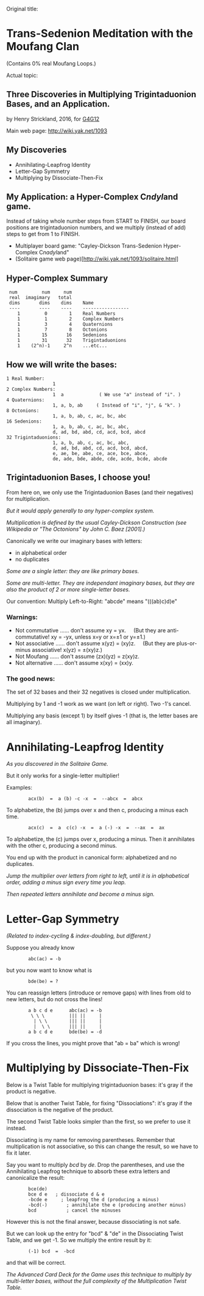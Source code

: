 Original title:

# Trans-Sedenion Meditation with the Moufang Clan

(Contains 0% real Moufang Loops.)

Actual topic:

## Three Discoveries in Multiplying Trigintaduonion Bases, and an Application.

by Henry Strickland, 2016, for 
[G4G12](http://gathering4gardner.org/)  

Main web page: http://wiki.yak.net/1093

## My Discoveries

* Annihilating-Leapfrog Identity
* Letter-Gap Symmetry
* Multiplying by Dissociate-Then-Fix


## My Application: a Hyper-Complex C*ndyl*and game.

Instead of taking whole number steps from START to FINISH,
our board positions are trigintaduonion numbers,
and we multiply (instead of add) steps to get from 1 to FINISH. 

* Multiplayer board game: "Cayley-Dickson Trans-Sedenion Hyper-Complex C*nadyl*and"
* (Solitaire game web page)[http://wiki.yak.net/1093/solitaire.html]

## Hyper-Complex Summary

```
 num         num     num
 real  imagimary   total
 dims       dims    dims    Name
 ----       ----    ----    -----------------
    1         0        1    Real Numbers
    1         1        2    Complex Numbers
    1         3        4    Quaternions
    1         7        8    Octonions
    1        15       16    Sedenions
    1        31       32    Trigintaduonions
    1    (2^n)-1     2^n    ...etc...
```

## How we will write the bases:
```
1 Real Number:
                 1
2 Complex Numbers:
                 1  a             ( We use "a" instead of "i". )
4 Quaternions:
                 1, a, b, ab     ( Instead of "i", "j", & "k". )
8 Octonions:
                 1, a, b, ab, c, ac, bc, abc
16 Sedenions:
                 1, a, b, ab, c, ac, bc, abc,
                 d, ad, bd, abd, cd, acd, bcd, abcd
32 Trigintaduonions:
                 1, a, b, ab, c, ac, bc, abc,
                 d, ad, bd, abd, cd, acd, bcd, abcd,
                 e, ae, be, abe, ce, ace, bce, abce,
                 de, ade, bde, abde, cde, acde, bcde, abcde
```


## Trigintaduonion Bases, I choose you!

From here on, we only use the Trigintaduonion Bases (and their negatives) for multiplication.

*But it would apply generally to any hyper-complex system.*

*Multiplication is defined by the usual Cayley-Dickson Construction*
*(see Wikipedia or "The Octonions" by John C. Baez [2001].)*

Canonically we write our imaginary bases with letters:

* in alphabetical order
* no duplicates

*Some are a single letter: they are like primary bases.*

*Some are multi-letter.  They are independant imaginary bases, but they are also the product of 2 or more single-letter bases.*

Our convention: Multiply Left-to-Right: "abcde" means "(((ab)c)d)e"

### Warnings:

* Not commutative ...... don't assume xy = yx. &nbsp; &nbsp; (But they are anti-commutative!  xy = -yx, unless x=y or x=&plusmn;1 or y=&plusmn;1.)
* Not associative ...... don't assume x(yz) = (xy)z. &nbsp; &nbsp; (But they are plus-or-minus associative! x(yz) = &plusmn;(xy)z.)
* Not Moufang ...... don't assume (zx)(yz) = z(xy)z.
* Not alternative ...... don't assume x(xy) = (xx)y.

### The good news:

The set of 32 bases and their 32 negatives is closed under multiplication.

Multiplying by 1 and -1 work as we want (on left or right).  Two -1's cancel.

Multiplying any basis (except 1) by itself gives -1 (that is, the letter bases are all imaginary).


# Annihilating-Leapfrog Identity

*As you discovered in the Solitaire Game.*

But it only works for a single-letter multiplier!

Examples:
```
        acx(b)  =  a (b) -c -x  =  --abcx  =  abcx
```
To alphabetize, the (b) jumps over x and then c, producing a minus each time.
```
        acx(c)  =  a  c(c) -x  =  a (-) -x  =  --ax  =  ax
```
To alphabetize, the \(c) jumps over x, producing a minus.
Then it annihilates with the other c, producing a second minus.

You end up with the product in canonical form: alphabetized and no duplicates.

*Jump the multiplier over letters from right to left, until it is in alphabetical order,*
*adding a minus sign every time you leap.*

*Then repeated letters annihilate and become a minus sign.*



# Letter-Gap Symmetry

*(Related to index-cycling & index-doubling, but different.)*

Suppose you already know
```
        abc(ac) = -b
```
but you now want to know what is
```
        bde(be) = ?
```
You can reassign letters (introduce or remove gaps) with lines
from old to new letters, but do not cross the lines!
```
        a b c d e      abc(ac) = -b
         \ \ \         ||| ||     |
          | \ \        ||| ||     |
          |  \ \       ||| ||     |
        a b c d e      bde(be) = -d
```
If you cross the lines, you might prove that "ab = ba" which is wrong!



# Multiplying by Dissociate-Then-Fix

Below is a Twist Table for multiplying trigintaduonion bases:
it's gray if the product is negative.

Below that is another Twist Table, for fixing "Dissociations":
it's gray if the dissociation is the negative of the product.

The second Twist Table looks simpler than the first, so we prefer to use it instead.

Dissociating is my name for removing parentheses.
Remember that multiplication is not associative, so this can change the result,
so we have to fix it later.

Say you want to multiply *bcd* by *de*.  Drop the parentheses,
and use the Annihilating Leapfrog technique to absorb these extra letters
and canonicalize the result:
```
        bce(de)
        bce d e   ; dissociate d & e
        -bcde e     ; leapfrog the d (producing a minus)
        -bcd(-)       ; annihilate the e (producing another minus)
        bcd           ; cancel the minuses
```
However this is not the final answer, because dissociating is not safe.

But we can look up the entry for "bcd" & "de" in the Dissociating Twist Table,
and we get -1.   So we multiply the entire result by it:
```
        (-1) bcd  =  -bcd
```
and that will be correct.

*The Advanced Card Deck for the Game uses this technique to multiply by*
*multi-letter bases, without the full complexity of the Multiplication Twist Table.*



